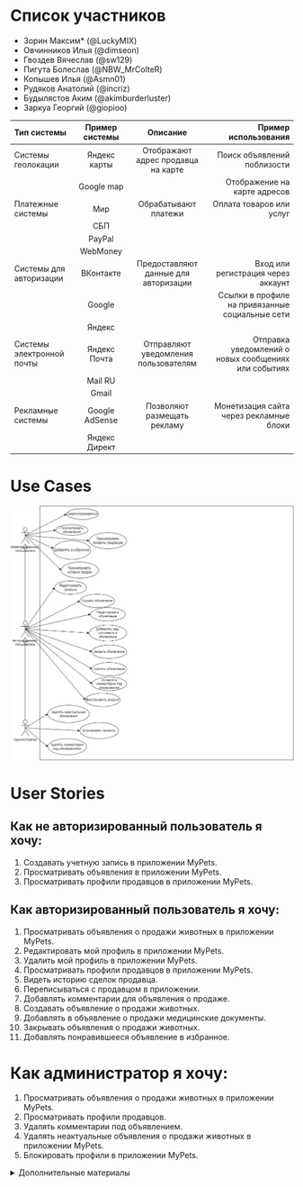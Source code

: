 # Список участников
- Зорин Максим* (@LuckyMIX)
- Овчинников Илья (@dimseon)
- Гвоздев Вячеслав (@sw129)
- Пигута Болеслав (@NBW_MrColteR)
- Копышев Илья (@Asmn01)
- Рудяков Анатолий (@incriz)
- Будылястов Аким (@akimburderluster)
- Заркуа Георгий (@giopioo)

|      **Тип системы**    | **Пример системы** | **Описание** | **Пример использования** |
| :---------------------- | :----------------: | :----------: | -----------------------: |
| Системы геолокации        | Яндекс карты     | Отображают адрес продавца на карте  | Поиск объявлений поблизости |
|                           | Google map       |                                      | Отображение на карте адресов |
| Платежные системы         | Мир              | Обрабатывают платежи                 | Оплата товаров или услуг     |
|                           | СБП              |                                      |                                 |
|                           | PayPal           |                                      |                                 |
|                           | WebMoney         |                                      |                                 |
| Системы для авторизации   | ВКонтакте        | Предоставляют данные для авторизации | Вход или регистрация через аккаунт              |
|                           | Google           |                                      | Ссылки в профиле на привязанные социальные сети |
|                           |  Яндекс          |                                      |                                                     |
| Системы электронной почты | Яндекс Почта   | Отправляют уведомления пользователям | Отправка уведомлений о новых сообщениях или событиях |
|                           | Mail RU          |               |                                                        |
|                           | Gmail            |               |                                                        |
| Рекламные системы         | Google AdSense   | Позволяют размещать рекламу          | Монетизация сайта через рекламные блоки |
|                           | Яндекс Директ    |                                      |                                        |

# Use Cases

![use_cases](/docs/img/use_cases.jpg)

# User Stories
## Как не авторизированный пользователь я хочу:

1. Создавать учетную запись в приложении MyPets.
2. Просматривать объявления в приложении MyPets.
3. Просматривать профили продавцов в приложении MyPets.

## Как авторизированный пользователь я хочу:

1. Просматривать объявления о продажи животных в приложении MyPets.
2. Редактировать мой профиль в приложении MyPets.
3. Удалить мой профиль в приложении MyPets.
4. Просматривать профили продавцов в приложении MyPets.
5. Видеть историю сделок продавца.
6. Переписываться с продавцом в приложении.
7. Добавлять комментарии для объявления о продаже.
8. Создавать объявление о продажи животных.
9. Добавлять в объявление о продажи медицинские документы.
10. Закрывать объявления о продажи животных.
11. Добавлять понравившееся объявление в избранное.

# Как администратор я хочу:

1. Просматривать объявления о продажи животных в приложении MyPets.
2. Просматривать профили продавцов.
3. Удалять комментарии под объявлением.
4. Удалять неактуальные объявления о продажи животных в приложении MyPets.
5. Блокировать профили в приложении MyPets.

<details>
<summary> Дополнительные материалы </summary>

[Презентация - 3 итерация](https://docs.google.com/presentation/d/1anC2PfXsj7O7-wJt82ZYhmWUuNbMYA4IsOIIubu5-Js/edit#slide=id.p1)
</details>
